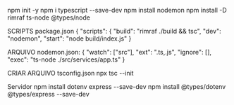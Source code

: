 npm init -y
npm i typescript --save-dev
npm install nodemon
npm install -D rimraf ts-node @types/node

SCRIPTS package.json
{
 "scripts": {
 "build": "rimraf ./build && tsc",
 "dev": "nodemon",
 "start": "node build/index.js"
 }

 ARQUIVO nodemon.json:
{
 "watch": ["src"],
 "ext": ".ts,.js",
 "ignore": [],
 "exec": "ts-node ./src/services/app.ts"
}

CRIAR ARQUIVO tsconfig.json
npx tsc --init

Servidor
npm install dotenv express --save-dev
npm install @types/dotenv @types/express --save-dev